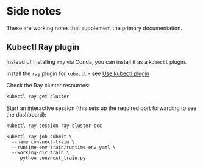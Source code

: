 # Side notes

These are working notes that supplement the primary documentation.

## Kubectl Ray plugin

Instead of installing `ray` via Conda, you can install it as a `kubectl` plugin.

Install the `ray` plugin for `kubectl` - see
[Use kubectl plugin](https://docs.ray.io/en/latest/cluster/kubernetes/user-guides/kubectl-plugin.html)

Check the Ray cluster resources:

```sh
kubectl ray get cluster
```

Start an interactive session (this sets up the required port forwarding to see
the dashboard):

```sh
kubectl ray session ray-cluster-ccc
```

```
kubectl ray job submit \
  --name convnext-train \
  --runtime-env train/runtime-env.yaml \
  --working-dir train \
  -- python convnext_train.py
```
